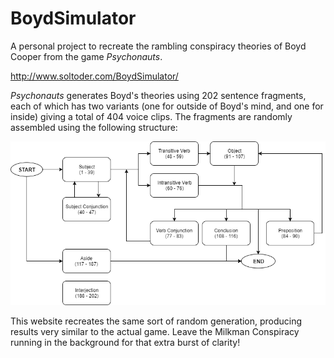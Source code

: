 # BoydSimulator

A personal project to recreate the rambling conspiracy theories of Boyd Cooper
from the game *Psychonauts*.

http://www.soltoder.com/BoydSimulator/

*Psychonauts* generates Boyd's theories using 202 sentence fragments, each of which has
two variants (one for outside of Boyd's mind, and one for inside) giving a total of 404
voice clips. The fragments are randomly assembled using the following structure:

![Flowchart of sentence structure](flowchart.png)

This website recreates the same sort of random generation, producing results very similar
to the actual game. Leave the Milkman Conspiracy running in the background for that extra
burst of clarity!
